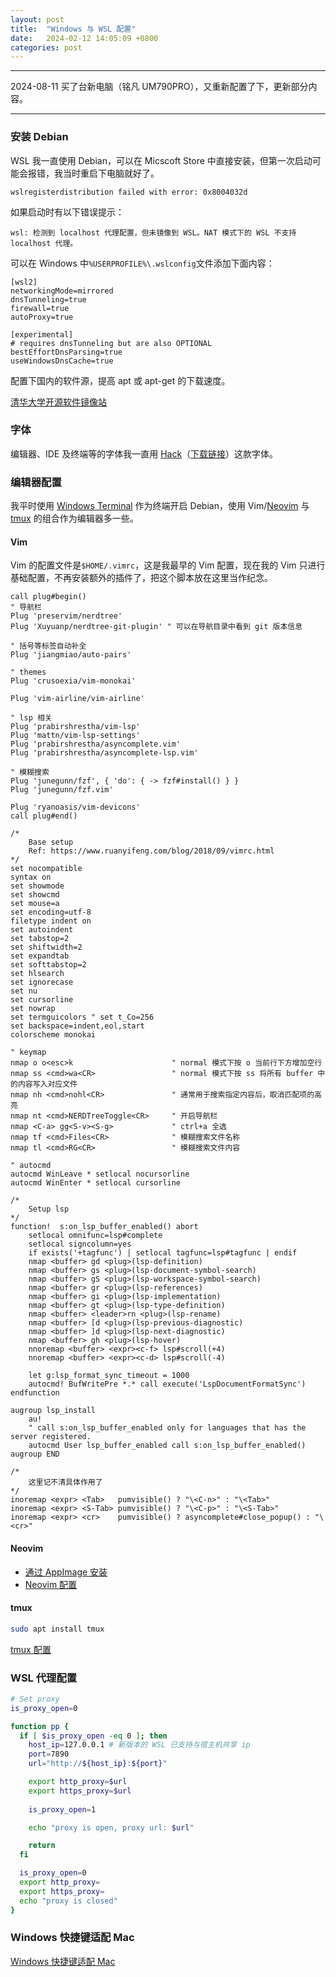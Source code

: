 ```yaml
---
layout: post
title:  "Windows 与 WSL 配置"
date:   2024-02-12 14:05:09 +0800
categories: post
---
```


---

2024-08-11 买了台新电脑（铭凡 UM790PRO），又重新配置了下，更新部分内容。

---

### 安装 Debian

WSL 我一直使用 Debian，可以在 Micscoft Store 中直接安装，但第一次启动可能会报错，我当时重启下电脑就好了。

```
wslregisterdistribution failed with error: 0x8004032d
```

如果启动时有以下错误提示：

```
wsl: 检测到 localhost 代理配置，但未镜像到 WSL。NAT 模式下的 WSL 不支持 localhost 代理。
```

可以在 Windows 中`%USERPROFILE%\.wslconfig`文件添加下面内容：

```
[wsl2]
networkingMode=mirrored
dnsTunneling=true
firewall=true
autoProxy=true

[experimental]
# requires dnsTunneling but are also OPTIONAL
bestEffortDnsParsing=true
useWindowsDnsCache=true
```

配置下国内的软件源，提高 apt 或 apt-get 的下载速度。

[清华大学开源软件镜像站](https://mirrors.tuna.tsinghua.edu.cn/help/debian/)

### 字体

编辑器、IDE 及终端等的字体我一直用 [Hack](https://github.com/source-foundry/Hack)（[下载链接](https://github.com/ryanoasis/nerd-fonts/releases/download/v3.2.1/Hack.zip)）这款字体。

### 编辑器配置

我平时使用 [Windows Terminal](https://github.com/microsoft/terminal) 作为终端开启 Debian，使用 Vim/[Neovim](https://neovim.io/) 与 [tmux](https://github.com/tmux/tmux/wiki) 的组合作为编辑器多一些。

#### Vim

Vim 的配置文件是`$HOME/.vimrc`，这是我最早的 Vim 配置，现在我的 Vim 只进行基础配置，不再安装额外的插件了，把这个脚本放在这里当作纪念。

``` vim
call plug#begin()
" 导航栏
Plug 'preservim/nerdtree'
Plug 'Xuyuanp/nerdtree-git-plugin' " 可以在导航目录中看到 git 版本信息

" 括号等标签自动补全
Plug 'jiangmiao/auto-pairs'

" themes
Plug 'crusoexia/vim-monokai'

Plug 'vim-airline/vim-airline'

" lsp 相关
Plug 'prabirshrestha/vim-lsp'
Plug 'mattn/vim-lsp-settings'
Plug 'prabirshrestha/asyncomplete.vim'
Plug 'prabirshrestha/asyncomplete-lsp.vim'

" 模糊搜索
Plug 'junegunn/fzf', { 'do': { -> fzf#install() } }
Plug 'junegunn/fzf.vim'

Plug 'ryanoasis/vim-devicons'
call plug#end()

/*
    Base setup
    Ref: https://www.ruanyifeng.com/blog/2018/09/vimrc.html  
*/
set nocompatible
syntax on
set showmode
set showcmd
set mouse=a
set encoding=utf-8
filetype indent on
set autoindent
set tabstop=2
set shiftwidth=2
set expandtab
set softtabstop=2
set hlsearch
set ignorecase
set nu
set cursorline
set nowrap
set termguicolors " set t_Co=256
set backspace=indent,eol,start
colorscheme monokai

" keymap
nmap o o<esc>k                      " normal 模式下按 o 当前行下方增加空行
nmap ss <cmd>wa<CR>                 " normal 模式下按 ss 将所有 buffer 中的内容写入对应文件
nmap nh <cmd>nohl<CR>               " 通常用于搜索指定内容后，取消匹配项的高亮
nmap nt <cmd>NERDTreeToggle<CR>     " 开启导航栏
nmap <C-a> gg<S-v><S-g>             " ctrl+a 全选
nmap tf <cmd>Files<CR>              " 模糊搜索文件名称
nmap tl <cmd>RG<CR>                 " 模糊搜索文件内容

" autocmd
autocmd WinLeave * setlocal nocursorline
autocmd WinEnter * setlocal cursorline

/*
    Setup lsp
*/
function!  s:on_lsp_buffer_enabled() abort
    setlocal omnifunc=lsp#complete
    setlocal signcolumn=yes
    if exists('+tagfunc') | setlocal tagfunc=lsp#tagfunc | endif
    nmap <buffer> gd <plug>(lsp-definition)
    nmap <buffer> gs <plug>(lsp-document-symbol-search)
    nmap <buffer> gS <plug>(lsp-workspace-symbol-search)
    nmap <buffer> gr <plug>(lsp-references)
    nmap <buffer> gi <plug>(lsp-implementation)
    nmap <buffer> gt <plug>(lsp-type-definition)
    nmap <buffer> <leader>rn <plug>(lsp-rename)
    nmap <buffer> [d <plug>(lsp-previous-diagnostic)
    nmap <buffer> ]d <plug>(lsp-next-diagnostic)
    nmap <buffer> gh <plug>(lsp-hover)
    nnoremap <buffer> <expr><c-f> lsp#scroll(+4)
    nnoremap <buffer> <expr><c-d> lsp#scroll(-4)

    let g:lsp_format_sync_timeout = 1000
    autocmd! BufWritePre *.* call execute('LspDocumentFormatSync')
endfunction

augroup lsp_install
    au!
    " call s:on_lsp_buffer_enabled only for languages that has the server registered.
    autocmd User lsp_buffer_enabled call s:on_lsp_buffer_enabled()
augroup END

/*
    这里记不清具体作用了
*/
inoremap <expr> <Tab>   pumvisible() ? "\<C-n>" : "\<Tab>"
inoremap <expr> <S-Tab> pumvisible() ? "\<C-p>" : "\<S-Tab>"
inoremap <expr> <cr>    pumvisible() ? asyncomplete#close_popup() : "\<cr>"
```

#### Neovim

- [通过 AppImage 安装](https://github.com/neovim/neovim/blob/master/INSTALL.md#appimage-universal-linux-package)
- [Neovim 配置](https://github.com/xdsdmg/neovim-config)

#### tmux

``` bash
sudo apt install tmux
```

[tmux 配置](https://github.com/xdsdmg/tmux-config)

### WSL 代理配置

``` bash
# Set proxy
is_proxy_open=0

function pp {
  if [ $is_proxy_open -eq 0 ]; then
    host_ip=127.0.0.1 # 新版本的 WSL 已支持与宿主机共享 ip
    port=7890
    url="http://${host_ip}:${port}"

    export http_proxy=$url
    export https_proxy=$url
    
    is_proxy_open=1

    echo "proxy is open, proxy url: $url"

    return
  fi

  is_proxy_open=0
  export http_proxy=
  export https_proxy=
  echo "proxy is closed"
}
```

### Windows 快捷键适配 Mac

[Windows 快捷键适配 Mac](https://juejin.cn/post/7162921939198017567)
